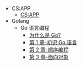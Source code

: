 * CS:APP
  * [CS:APP](CSAPP/CSAPP.md)
* Golang
  * Go 语言编程
    * [为什么是 Go?](Golang/GoProgrammingLanguage/ch0-WhyGo.md)
    * [第 1 章-初识 Go 语言](Golang/GoProgrammingLanguage/ch1-语言特性.md)
    * [第 2 章-顺序编程](Golang/GoProgrammingLanguage/ch2-顺序编程.mG)
    * [第 3 章-面向对象](Golang/GoProgrammingLanguage/ch3-面向对象.md)